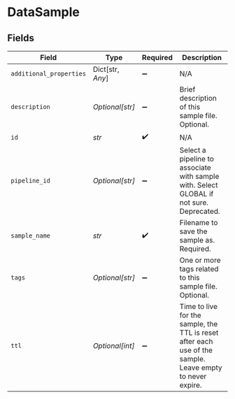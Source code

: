 # DataSample


## Fields

| Field                                                                                                    | Type                                                                                                     | Required                                                                                                 | Description                                                                                              |
| -------------------------------------------------------------------------------------------------------- | -------------------------------------------------------------------------------------------------------- | -------------------------------------------------------------------------------------------------------- | -------------------------------------------------------------------------------------------------------- |
| `additional_properties`                                                                                  | Dict[str, *Any*]                                                                                         | :heavy_minus_sign:                                                                                       | N/A                                                                                                      |
| `description`                                                                                            | *Optional[str]*                                                                                          | :heavy_minus_sign:                                                                                       | Brief description of this sample file. Optional.                                                         |
| `id`                                                                                                     | *str*                                                                                                    | :heavy_check_mark:                                                                                       | N/A                                                                                                      |
| `pipeline_id`                                                                                            | *Optional[str]*                                                                                          | :heavy_minus_sign:                                                                                       | Select a pipeline to associate with sample with. Select GLOBAL if not sure. Deprecated.                  |
| `sample_name`                                                                                            | *str*                                                                                                    | :heavy_check_mark:                                                                                       | Filename to save the sample as. Required.                                                                |
| `tags`                                                                                                   | *Optional[str]*                                                                                          | :heavy_minus_sign:                                                                                       | One or more tags related to this sample file. Optional.                                                  |
| `ttl`                                                                                                    | *Optional[int]*                                                                                          | :heavy_minus_sign:                                                                                       | Time to live for the sample, the TTL is reset after each use of the sample. Leave empty to never expire. |